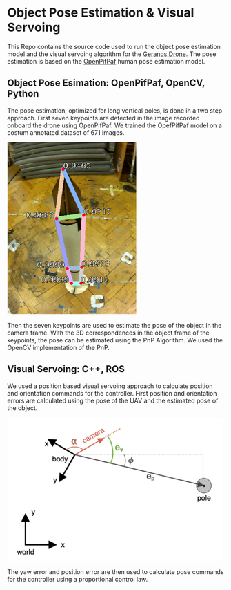  # Object Pose Estimation & Visual Servoing
 
 This Repo contains the source code used to run the object pose estimation model and the visual servoing algorithm for the [Geranos Drone](https://github.com/Geranos-Drone). The pose estimation is based on the [OpenPifPaf](https://github.com/vita-epfl/openpifpaf) human pose estimation model. 
 
 
## Object Pose Esimation: OpenPifPaf, OpenCV, Python

The pose estimation, optimized for long vertical poles, is done in a two step approach. First seven keypoints are detected in the image recorded onboard the drone using OpenPifPaf. We trained the OpefPifPaf model on a costum annotated dataset of 671 images.

<img src="./images/keypoints.png" alt="keypoints" width="300"/>

Then the seven keypoints are used to estimate the pose of the object in the camera frame. With the 3D correspondences in the object frame of the keypoints, the pose can be estimated using the PnP Algorithm. We used the OpenCV implementation of the PnP.



## Visual Servoing: C++, ROS

We used a position based visual servoing approach to calculate position and orientation commands for the controller. First position and orientation errors are calculated using the pose of the UAV and the estimated pose of the object.

<img src="./images/PBVS.png" alt="PBVS" width="500"/>

The yaw error and position error are then used to calculate pose commands for the controller using a proportional control law.
